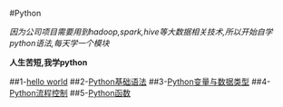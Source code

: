 #Python

_因为公司项目需要用到hadoop,spark,hive等大数据相关技术,所以开始自学python语法,每天学一个模块_

**人生苦短,我学python**

##1-[hello world](https://github.com/kezhangziyou/Python-study/tree/master/day01)
##2-[Python基础语法](https://github.com/kezhangziyou/Python-study/tree/master/day02)
##3-[Python变量与数据类型](https://github.com/kezhangziyou/Python-study/tree/master/day03)
##4-[Python流程控制](https://github.com/kezhangziyou/Python-study/tree/master/day04)
##5-[Python函数](https://github.com/kezhangziyou/Python-study/tree/master/day05)